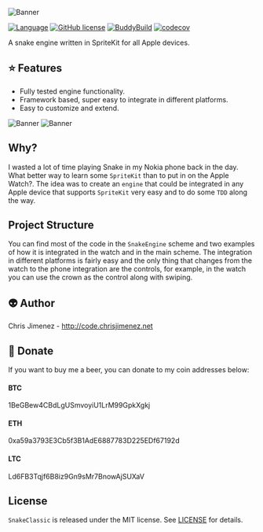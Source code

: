 ![Banner](/Art/banner.png)

[![Language](https://img.shields.io/badge/language-Swift%203.1-orange.svg)](https://swift.org) [![GitHub license](https://img.shields.io/badge/license-MIT-blue.svg)](https://raw.githubusercontent.com/PiXeL16/SnakeClassic/master/LICENSE) [![BuddyBuild](https://dashboard.buddybuild.com/api/statusImage?appID=59a13a90553af700016dfb4f&branch=master&build=latest)](https://dashboard.buddybuild.com/apps/59a13a90553af700016dfb4f/build/latest?branch=master) [![codecov](https://codecov.io/gh/PiXeL16/SnakeClassic/branch/master/graph/badge.svg)](https://codecov.io/gh/PiXeL16/SnakeClassic)

A snake engine written in SpriteKit for all Apple devices.

:star: Features
---
* Fully tested engine functionality.
* Framework based, super easy to integrate in different platforms.
* Easy to customize and extend.

![Banner](/Art/SnakeWatch.png) 
![Banner](/Art/SnakeIphone.png)

## Why?
I wasted a lot of time playing Snake in my Nokia phone back in the day. What better way to learn some `SpriteKit` than to put in on the Apple Watch?. The idea was to create an `engine` that could be integrated in any Apple device that supports `SpriteKit` very easy and to do some `TDD` along the way.

## Project Structure
You can find most of the code in the `SnakeEngine` scheme and two examples of how it is integrated in the watch and in the main scheme. The integration in different platforms is fairly easy and the only thing that changes from the watch to the phone integration are the controls, for example, in the watch you can use the crown as the control along with swiping.

:alien: Author
------
Chris Jimenez - http://code.chrisjimenez.net

:beer: Donate
------
If you want to buy me a beer, you can donate to my coin addresses below:
#### BTC
1BeGBew4CBdLgUSmvoyiU1LrM99GpkXgkj
#### ETH
0xa59a3793E3Cb5f3B1AdE6887783D225EDf67192d
#### LTC
Ld6FB3Tqjf6B8iz9Gn9sMr7BnowAjSUXaV

## License
`SnakeClassic` is released under the MIT license. See [LICENSE](https://github.com/pixel16/SnakeClassic/blob/master/LICENSE) for details.
